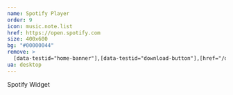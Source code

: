 ```yaml
---
name: Spotify Player
order: 9
icon: music.note.list
href: https://open.spotify.com
size: 400x600
bg: "#00000044"
remove: >
  [data-testid="home-banner"],[data-testid="download-button"],[href="/download"],[href="/search/recent"],[href="/search"]+a
ua: desktop
---
```


Spotify Widget


